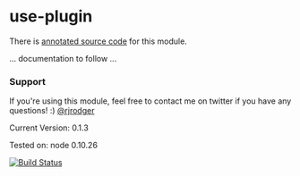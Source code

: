 # use-plugin


There is [annotated source code](http://rjrodger.github.io/use-plugin/doc/use.html) for this module.


... documentation to follow ...


### Support

If you're using this module, feel free to contact me on twitter if you have any questions! :) [@rjrodger](http://twitter.com/rjrodger)

Current Version: 0.1.3

Tested on: node 0.10.26

[![Build Status](https://travis-ci.org/rjrodger/use-plugin.png?branch=master)](https://travis-ci.org/rjrodger/use-plugin)
